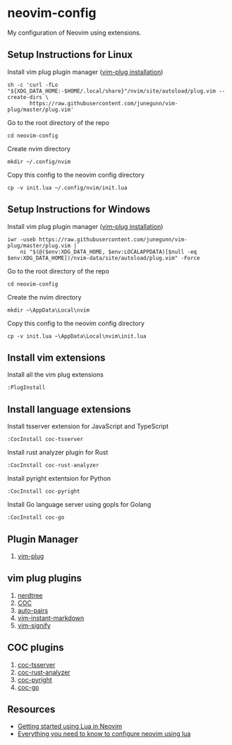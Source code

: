 # neovim-config
My configuration of Neovim using extensions.

## Setup Instructions for Linux

Install vim plug plugin manager ([vim-plug installation](https://github.com/junegunn/vim-plug#installation))
```
sh -c 'curl -fLo "${XDG_DATA_HOME:-$HOME/.local/share}"/nvim/site/autoload/plug.vim --create-dirs \
       https://raw.githubusercontent.com/junegunn/vim-plug/master/plug.vim'
```

Go to the root directory of the repo
```
cd neovim-config
```

Create nvim directory
```
mkdir ~/.config/nvim
```

Copy this config to the neovim config directory
```
cp -v init.lua ~/.config/nvim/init.lua
```

## Setup Instructions for Windows

Install vim plug plugin manager ([vim-plug installation](https://github.com/junegunn/vim-plug#installation)) 
```
iwr -useb https://raw.githubusercontent.com/junegunn/vim-plug/master/plug.vim |`
    ni "$(@($env:XDG_DATA_HOME, $env:LOCALAPPDATA)[$null -eq $env:XDG_DATA_HOME])/nvim-data/site/autoload/plug.vim" -Force
```

Go to the root directory of the repo
```
cd neovim-config
```

Create the nvim directory
```
mkdir ~\AppData\Local\nvim
```

Copy this config to the neovim config directory
```
cp -v init.lua ~\AppData\Local\nvim\init.lua
```

## Install vim extensions

Install all the vim plug extensions
```
:PlugInstall
```

## Install language extensions
Install tsserver extension for JavaScript and TypeScript
```
:CocInstall coc-tsserver
```

Install rust analyzer plugin for Rust
```
:CocInstall coc-rust-analyzer
```

Install pyright extentsion for Python
```
:CocInstall coc-pyright
```

Install Go language server using gopls for Golang
```
:CocInstall coc-go
```

## Plugin Manager
1. [vim-plug](https://github.com/junegunn/vim-plug)

## vim plug plugins
1. [nerdtree](https://github.com/preservim/nerdtree)
2. [COC](https://github.com/neoclide/coc.nvim)
3. [auto-pairs](https://github.com/jiangmiao/auto-pairs)
4. [vim-instant-markdown](https://github.com/instant-markdown/vim-instant-markdown)
5. [vim-signify](https://github.com/mhinz/vim-signify)

## COC plugins
1. [coc-tsserver](https://github.com/neoclide/coc-tsserver)
2. [coc-rust-analyzer](https://github.com/fannheyward/coc-rust-analyzer)
3. [coc-pyright](https://github.com/fannheyward/coc-pyright)
4. [coc-go](https://github.com/josa42/coc-go)

## Resources
* [Getting started using Lua in Neovim](https://github.com/nanotee/nvim-lua-guide#defining-mappings)
* [Everything you need to know to configure neovim using lua](https://vonheikemen.github.io/devlog/tools/configuring-neovim-using-lua/)
